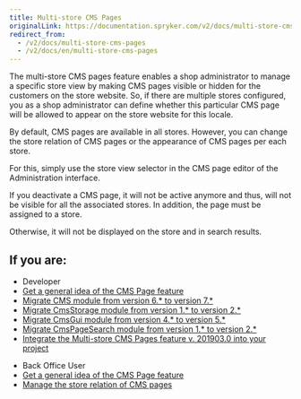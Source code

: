 ```yaml
---
title: Multi-store CMS Pages
originalLink: https://documentation.spryker.com/v2/docs/multi-store-cms-pages
redirect_from:
  - /v2/docs/multi-store-cms-pages
  - /v2/docs/en/multi-store-cms-pages
---
```


The multi-store CMS pages feature enables a shop administrator to manage a specific store view by making CMS pages visible or hidden for the customers on the store website. So, if there are multiple stores configured, you as a shop administrator can define whether this particular CMS page will be allowed to appear on the store website for this locale.

By default, CMS pages are available in all stores. However, you can change the store relation of CMS pages or the appearance of CMS pages per each store.

For this, simply use the store view selector in the CMS page editor of the Administration interface.

If you deactivate a CMS page, it will not be active anymore and thus, will not be visible for all the associated stores. In addition, the page must be assigned to a store.

Otherwise, it will not be displayed on the store and in search results.

## If you are:

<div class="mr-container">
    <div class="mr-list-container">
        <!-- col1 -->
        <div class="mr-col">
            <ul class="mr-list mr-list-green">
                <li class="mr-title">Developer</li>
                <li><a href="https://documentation.spryker.com/v2/docs/cms-page" class="mr-link">Get a general idea of the CMS Page feature</a></li>
                <li><a href="https://documentation.spryker.com/v2/docs/mg-cms#upgrading-from-version-6---to-version-7--" class="mr-link">Migrate CMS module from version 6.* to version 7.*</a></li>
                <li><a href="https://documentation.spryker.com/v2/docs/mg-cmsstorage#upgrading-from-version-1---to-version-2--" class="mr-link">Migrate CmsStorage module from version 1.* to version 2.*</a></li>
                <li><a href="https://documentation.spryker.com/v2/docs/migration-guide-cmsgui#upgrading-from-version-4---to-version-5--" class="mr-link">Migrate CmsGui module from version 4.* to version 5.*</a></li>
               <li><a href="https://documentation.spryker.com/v2/docs/mg-cmspagesearch#upgrading-from-version-1---to-version-2--" class="mr-link">Migrate CmsPageSearch module from version 1.* to version 2.*</a></li>
               <li><a href="https://documentation.spryker.com/v2/docs/cms-feature-integration-guide-201903" class="mr-link">Integrate the Multi-store CMS Pages feature v. 201903.0 into your project</a></li>
            </ul>
        </div>
        <!-- col2 -->
        <div class="mr-col">
            <ul class="mr-list mr-list-blue">
                <li class="mr-title"> Back Office User</li>
                <li><a href="https://documentation.spryker.com/v2/docs/cms-page" class="mr-link">Get a general idea of the CMS Page feature</a></li>
                <li><a href="https://documentation.spryker.com/v2/docs/creating-a-cms-page" class="mr-link">Manage the store relation of CMS pages</a></li>
            </ul>
        </div>
    </div>
</div>
